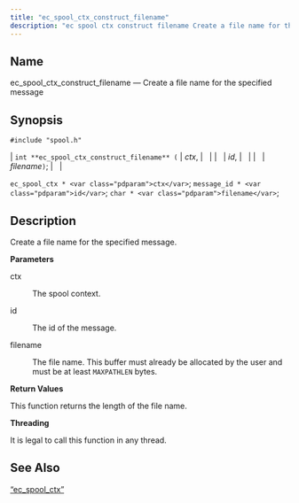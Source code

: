 ```yaml
---
title: "ec_spool_ctx_construct_filename"
description: "ec spool ctx construct filename Create a file name for the specified message int ec spool ctx construct filename ctx id filename ec spool ctx ctx message id id char filename Create a file name for the specified message ctx The spool context id The id of the message filename..."
---
```


<a name="apis.ec_spool_ctx_construct_filename"></a> 
## Name

ec_spool_ctx_construct_filename — Create a file name for the specified message

## Synopsis

`#include "spool.h"`

| `int **ec_spool_ctx_construct_filename** (` | <var class="pdparam">ctx</var>, |   |
|   | <var class="pdparam">id</var>, |   |
|   | <var class="pdparam">filename</var>`)`; |   |

`ec_spool_ctx * <var class="pdparam">ctx</var>`;
`message_id * <var class="pdparam">id</var>`;
`char * <var class="pdparam">filename</var>`;<a name="idp62262160"></a> 
## Description

Create a file name for the specified message.

**<a name="idp62263392"></a> Parameters**

<dl class="variablelist">

<dt>ctx</dt>

<dd>

The spool context.

</dd>

<dt>id</dt>

<dd>

The id of the message.

</dd>

<dt>filename</dt>

<dd>

The file name. This buffer must already be allocated by the user and must be at least `MAXPATHLEN` bytes.

</dd>

</dl>

**<a name="idp62270304"></a> Return Values**

This function returns the length of the file name.

**<a name="idp62271248"></a> Threading**

It is legal to call this function in any thread.

<a name="idp62272352"></a> 
## See Also

[“ec_spool_ctx”](/momentum/3/3-api/structs-ec-spool-ctx)
